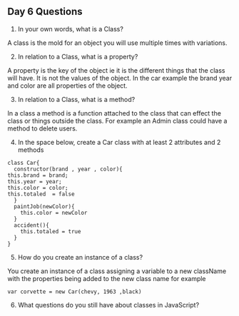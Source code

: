 ## Day 6 Questions

1. In your own words, what is a Class?

A class is the mold for an object you will use multiple times with variations.

2. In relation to a Class, what is a property?

A property is the key of the object ie it is the different things that the class will have. It is not the values of the object. In the car example the brand year and color are all properties of the object.

3. In relation to a Class, what is a method?

In a class a method is a function attached to the class that can effect the class or things outside the class. For example an Admin class could have a method to delete users.

4. In the space below, create a Car class with at least 2 attributes and 2 methods

```
class Car{
  constructor(brand , year , color){
this.brand = brand;
this.year = year;
this.color = color;
this.totaled  = false
  }
  paintJob(newColor){
    this.color = newColor
  }
  accident(){
    this.totaled = true
  }
}
```

5. How do you create an instance of a class?

You create an instance of a class assigning a variable to a new className with the properties being added to the new class name
for example

`var corvette = new Car(chevy, 1963 ,black)`

6. What questions do you still have about classes in JavaScript?
